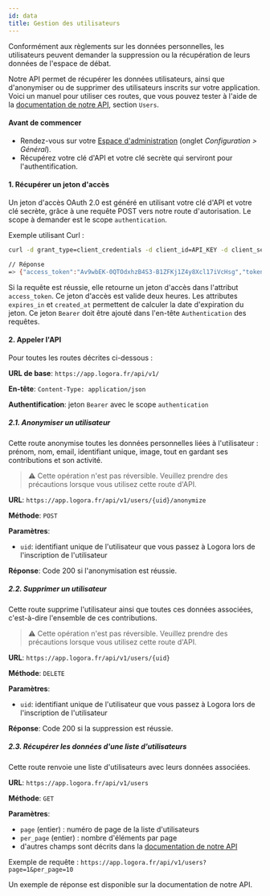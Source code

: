```yaml
---
id: data
title: Gestion des utilisateurs
---
```


Conformément aux règlements sur les données personnelles, les utilisateurs peuvent demander la suppression ou la récupération de leurs données de l'espace de débat. 

Notre API permet de récupérer les données utilisateurs, ainsi que d'anonymiser ou de supprimer des utilisateurs inscrits sur votre application.
Voici un manuel pour utiliser ces routes, que vous pouvez tester à l'aide de la [documentation de notre API](https://app.logora.fr/docs), section `Users`.


#### Avant de commencer

- Rendez-vous sur votre [Espace d'administration](https://admin.logora.fr) (onglet *Configuration > Général*).
- Récupérez votre clé d'API et votre clé secrète qui serviront pour l'authentification.


#### 1. Récupérer un jeton d'accès

Un jeton d'accès OAuth 2.0 est généré en utilisant votre clé d'API et votre clé secrète, grâce à une requête POST vers notre route d'autorisation. Le scope à demander est le scope `authentication`. 

Exemple utilisant Curl :

```bash
curl -d grant_type=client_credentials -d client_id=API_KEY -d client_secret=API_SECRET -d scope=authentication https://app.logora.fr/oauth/token

// Réponse  
=> {"access_token":"Av9wbEK-0QTOdxhzB4S3-B1ZFKj1Z4y8Xcl17iVcHsg","token_type":"Bearer","expires_in":7200,"created_at":1579688184}
```

Si la requête est réussie, elle retourne un jeton d'accès dans l'attribut `access_token`. Ce jeton d'accès est valide deux heures. Les attributes `expires_in` et `created_at` permettent de calculer la date d'expiration du jeton.
Ce jeton `Bearer` doit être ajouté dans l'en-tête `Authentication` des requêtes.



#### 2. Appeler l'API

Pour toutes les routes décrites ci-dessous :

**URL de base**: `https://app.logora.fr/api/v1/`

**En-tête**: `Content-Type: application/json`

**Authentification**: jeton `Bearer` avec le scope `authentication`


##### 2.1. Anonymiser un utilisateur

Cette route anonymise toutes les données personnelles liées à l'utilisateur : prénom, nom, email, identifiant unique, image, tout en gardant ses contributions et son activité.
> :warning: Cette opération n'est pas réversible. Veuillez prendre des précautions lorsque vous utilisez cette route d'API.

**URL**: `https://app.logora.fr/api/v1/users/{uid}/anonymize`

**Méthode**: `POST`

**Paramètres**:
- `uid`: identifiant unique de l'utilisateur que vous passez à Logora lors de l'inscription de l'utilisateur

**Réponse**: Code 200 si l'anonymisation est réussie.


##### 2.2. Supprimer un utilisateur

Cette route supprime l'utilisateur ainsi que toutes ces données associées, c'est-à-dire l'ensemble de ces contributions.
> :warning: Cette opération n'est pas réversible. Veuillez prendre des précautions lorsque vous utilisez cette route d'API.

**URL**: `https://app.logora.fr/api/v1/users/{uid}`

**Méthode**: `DELETE`

**Paramètres**:
- `uid`: identifiant unique de l'utilisateur que vous passez à Logora lors de l'inscription de l'utilisateur

**Réponse**: Code 200 si la suppression est réussie.


##### 2.3. Récupérer les données d'une liste d'utilisateurs

Cette route renvoie une liste d'utilisateurs avec leurs données associées.

**URL**: `https://app.logora.fr/api/v1/users`

**Méthode**: `GET`

**Paramètres**:
- `page` (entier) : numéro de page de la liste d'utilisateurs
- `per_page` (entier) : nombre d'éléments par page
- d'autres champs sont décrits dans la [documentation de notre API](https://app.logora.fr/docs)

Exemple de requête :
`https://app.logora.fr/api/v1/users?page=1&per_page=10`

Un exemple de réponse est disponible sur la documentation de notre API.
